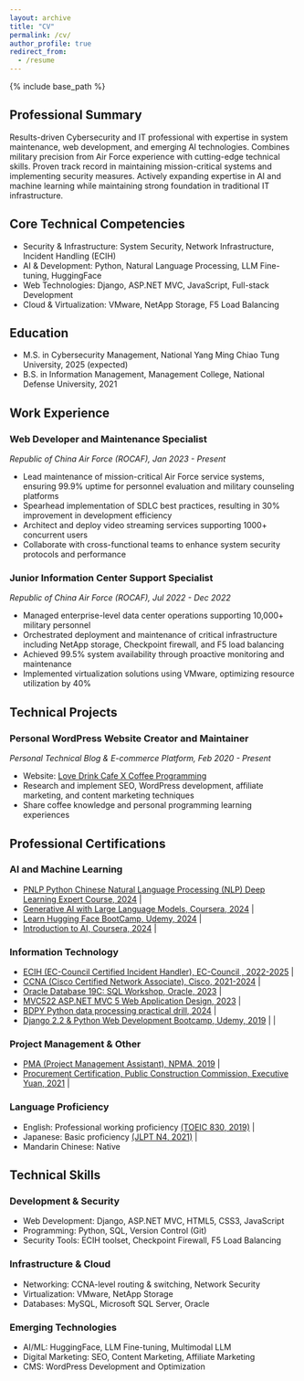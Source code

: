 ```yaml
---
layout: archive
title: "CV"
permalink: /cv/
author_profile: true
redirect_from:
  - /resume
---
```


{% include base_path %}

## Professional Summary
Results-driven Cybersecurity and IT professional with expertise in system maintenance, web development, and emerging AI technologies. Combines military precision from Air Force experience with cutting-edge technical skills. Proven track record in maintaining mission-critical systems and implementing security measures. Actively expanding expertise in AI and machine learning while maintaining strong foundation in traditional IT infrastructure.


## Core Technical Competencies

- Security & Infrastructure: System Security, Network Infrastructure, Incident Handling (ECIH)
- AI & Development: Python, Natural Language Processing, LLM Fine-tuning, HuggingFace
- Web Technologies: Django, ASP.NET MVC, JavaScript, Full-stack Development
- Cloud & Virtualization: VMware, NetApp Storage, F5 Load Balancing

## Education

- M.S. in Cybersecurity Management, National Yang Ming Chiao Tung University, 2025 (expected)
- B.S. in Information Management, Management College, National Defense University, 2021

## Work Experience

### Web Developer and Maintenance Specialist
*Republic of China Air Force (ROCAF), Jan 2023 - Present*
- Lead maintenance of mission-critical Air Force service systems, ensuring 99.9% uptime for personnel evaluation and military counseling platforms
- Spearhead implementation of SDLC best practices, resulting in 30% improvement in development efficiency
- Architect and deploy video streaming services supporting 1000+ concurrent users
- Collaborate with cross-functional teams to enhance system security protocols and performance

### Junior Information Center Support Specialist
*Republic of China Air Force (ROCAF), Jul 2022 - Dec 2022*

- Managed enterprise-level data center operations supporting 10,000+ military personnel
- Orchestrated deployment and maintenance of critical infrastructure including NetApp storage, Checkpoint firewall, and F5 load balancing
- Achieved 99.5% system availability through proactive monitoring and maintenance
- Implemented virtualization solutions using VMware, optimizing resource utilization by 40%

## Technical Projects
### Personal WordPress Website Creator and Maintainer
*Personal Technical Blog & E-commerce Platform, Feb 2020 - Present*
- Website: [Love Drink Cafe X Coffee Programming](https://lovedrinkcafe.com)
- Research and implement SEO, WordPress development, affiliate marketing, and content marketing techniques
- Share coffee knowledge and personal programming learning experiences

## Professional Certifications

### AI and Machine Learning
- [PNLP Python Chinese Natural Language Processing (NLP) Deep Learning Expert Course, 2024](https://t3764800.p.clickup-attachments.com/t3764800/bd14c453-b3c2-44ec-82e8-d3d20909200a/image.png?view=open)   |  
- [Generative AI with Large Language Models, Coursera, 2024](https://coursera.org/share/32a3342640ea17246b2a96aa6a3ff9b3) | 
- [Learn Hugging Face BootCamp, Udemy, 2024](https://www.udemy.com/certificate/UC-673eadde-0a6b-4883-8c46-03d9804670a0/) | 
- [Introduction to AI, Coursera, 2024](https://coursera.org/share/f1a5c3b6f7af9e53039f5b05e20f6bdb) | 

### Information Technology
- [ECIH (EC-Council Certified Incident Handler), EC-Council , 2022-2025](https://t3764800.p.clickup-attachments.com/t3764800/5f36874b-8dde-4b33-8c7d-cfe2ea920735/ECC5037842691.jpeg?view=open) | 
- [CCNA (Cisco Certified Network Associate), Cisco, 2021-2024](https://t3764800.p.clickup-attachments.com/t3764800/e9c4a176-cf25-458a-9508-340c289b63bc/Cisco%20Certifications.jpeg?view=open) | 
- [Oracle Database 19C: SQL Workshop, Oracle, 2023](https://t3764800.p.clickup-attachments.com/t3764800/5b141f1b-a0d5-46ea-9440-3bb29fb1b8a9/oracle-certificate.jpg?view=open) | 
- [MVC522 ASP.NET MVC 5 Web Application Design, 2023](https://t3764800.p.clickup-attachments.com/t3764800/db5dd9fe-407c-4b1b-8ff7-4e4a322a6cde/ASP.NET%20MVC%205.jpg?view=open) | 
- [BDPY Python data processing practical drill, 2024](https://t3764800.p.clickup-attachments.com/t3764800/6607a159-1640-495d-9b54-f923d66cee97/BDPY.jpg?view=open)  |
- [Django 2.2 & Python Web Development Bootcamp, Udemy, 2019](https://www.udemy.com/certificate/UC-DK32X8UO/) | |

### Project Management & Other
-  [PMA (Project Management Assistant), NPMA, 2019](https://t3764800.p.clickup-attachments.com/t3764800/44a2f1e1-6b0e-4d39-aded-fdb486d04dc8/Screen%20Shot%202024-07-14%20at%203.11.07%20PM.png?view=open) |
-  [Procurement Certification, Public Construction Commission, Executive Yuan, 2021](https://t3764800.p.clickup-attachments.com/t3764800/95e6babd-de9c-4cce-9aa5-7f0e2016cf09/%E6%8E%A1%E8%B3%BC%E8%AD%89%E7%85%A7.jpg?view=open)  |


### Language Proficiency
- English: Professional working proficiency [(TOEIC 830, 2019)](https://t3764800.p.clickup-attachments.com/t3764800/2bb2f7e6-ce9f-4d2d-ad6f-a219128ab5aa/Screen%20Shot%202024-07-14%20at%203.23.07%20PM.png?view=open) |
- Japanese: Basic proficiency [(JLPT N4, 2021)](https://t3764800.p.clickup-attachments.com/t3764800/96d7469a-0b10-4d85-8d1a-159cb983f33c/image.png?view=open)  |
- Mandarin Chinese: Native

## Technical Skills

### Development & Security

- Web Development: Django, ASP.NET MVC, HTML5, CSS3, JavaScript
- Programming: Python, SQL, Version Control (Git)
- Security Tools: ECIH toolset, Checkpoint Firewall, F5 Load Balancing

### Infrastructure & Cloud

- Networking: CCNA-level routing & switching, Network Security
- Virtualization: VMware, NetApp Storage
- Databases: MySQL, Microsoft SQL Server, Oracle

### Emerging Technologies

- AI/ML: HuggingFace, LLM Fine-tuning, Multimodal LLM
- Digital Marketing: SEO, Content Marketing, Affiliate Marketing
- CMS: WordPress Development and Optimization
